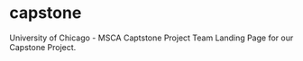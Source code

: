 # capstone
University of Chicago - MSCA Captstone Project
Team Landing Page for our Capstone Project.
